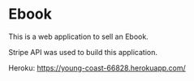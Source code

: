 # Ebook

This is a web application to sell an Ebook. 

Stripe API was used to build this application.

Heroku: https://young-coast-66828.herokuapp.com/
